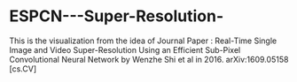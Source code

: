 # ESPCN---Super-Resolution-
This is the visualization from the idea of Journal Paper : Real-Time Single Image and Video Super-Resolution Using an Efficient Sub-Pixel Convolutional Neural Network by Wenzhe Shi et al in 2016. arXiv:1609.05158 [cs.CV] 
